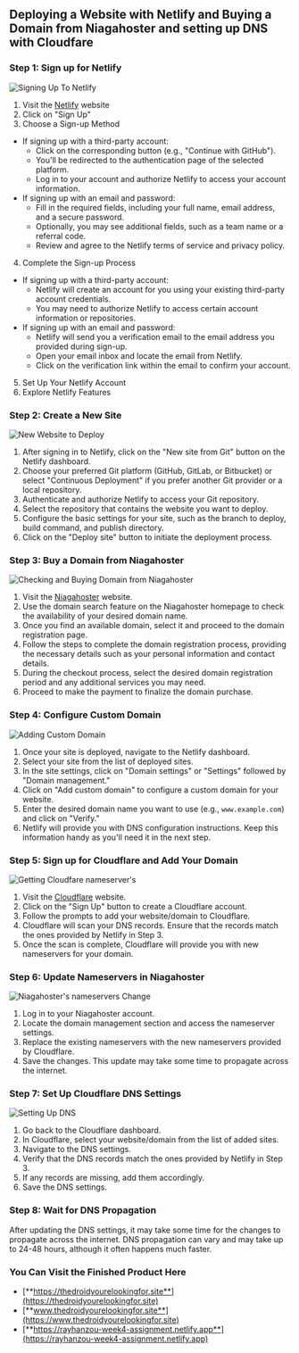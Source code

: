 ## Deploying a Website with Netlify and Buying a Domain from Niagahoster and setting up DNS with Cloudfare

### Step 1: Sign up for Netlify

![Signing Up To Netlify](Assets-Documentation/sign-up-netlify.png)

1. Visit the [Netlify](www.netlify.com) website
2. Click on "Sign Up"
3. Choose a Sign-up Method
- If signing up with a third-party account:
   - Click on the corresponding button (e.g., "Continue with GitHub").
   - You'll be redirected to the authentication page of the selected platform.
   - Log in to your account and authorize Netlify to access your account information.
- If signing up with an email and password:
   - Fill in the required fields, including your full name, email address, and a secure password.
   - Optionally, you may see additional fields, such as a team name or a referral code.
   - Review and agree to the Netlify terms of service and privacy policy.
4. Complete the Sign-up Process
- If signing up with a third-party account:
   - Netlify will create an account for you using your existing third-party account credentials.
   - You may need to authorize Netlify to access certain account information or repositories.
- If signing up with an email and password:
   - Netlify will send you a verification email to the email address you provided during sign-up.
   - Open your email inbox and locate the email from Netlify.
   - Click on the verification link within the email to confirm your account.
5. Set Up Your Netlify Account
6. Explore Netlify Features

### Step 2: Create a New Site

![New Website to Deploy](Assets-Documentation/new-website.png)

1. After signing in to Netlify, click on the "New site from Git" button on the Netlify dashboard.
2. Choose your preferred Git platform (GitHub, GitLab, or Bitbucket) or select "Continuous Deployment" if you prefer another Git provider or a local repository.
3. Authenticate and authorize Netlify to access your Git repository.
4. Select the repository that contains the website you want to deploy.
5. Configure the basic settings for your site, such as the branch to deploy, build command, and publish directory.
6. Click on the "Deploy site" button to initiate the deployment process.

### Step 3: Buy a Domain from Niagahoster

![Checking and Buying Domain from Niagahoster](Assets-Documentation/niagahoster-domain.png)

1. Visit the [Niagahoster](https://www.niagahoster.co.id/) website.
2. Use the domain search feature on the Niagahoster homepage to check the availability of your desired domain name.
3. Once you find an available domain, select it and proceed to the domain registration page.
4. Follow the steps to complete the domain registration process, providing the necessary details such as your personal information and contact details.
5. During the checkout process, select the desired domain registration period and any additional services you may need.
6. Proceed to make the payment to finalize the domain purchase.

### Step 4: Configure Custom Domain

![Adding Custom Domain](Assets-Documentation/add-domain-name.png)

1. Once your site is deployed, navigate to the Netlify dashboard.
2. Select your site from the list of deployed sites.
3. In the site settings, click on "Domain settings" or "Settings" followed by "Domain management."
4. Click on "Add custom domain" to configure a custom domain for your website.
5. Enter the desired domain name you want to use (e.g., `www.example.com`) and click on "Verify."
6. Netlify will provide you with DNS configuration instructions. Keep this information handy as you'll need it in the next step.

### Step 5: Sign up for Cloudflare and Add Your Domain

![Getting Cloudfare nameserver's](Assets-Documentation/cloudfare-nameservers.png)

1. Visit the [Cloudflare](https://www.cloudflare.com/) website.
2. Click on the "Sign Up" button to create a Cloudflare account.
3. Follow the prompts to add your website/domain to Cloudflare.
4. Cloudflare will scan your DNS records. Ensure that the records match the ones provided by Netlify in Step 3.
5. Once the scan is complete, Cloudflare will provide you with new nameservers for your domain.

### Step 6: Update Nameservers in Niagahoster

![Niagahoster's nameservers Change](Assets-Documentation/update-nameservers.png)

1. Log in to your Niagahoster account.
2. Locate the domain management section and access the nameserver settings.
3. Replace the existing nameservers with the new nameservers provided by Cloudflare.
4. Save the changes. This update may take some time to propagate across the internet.

### Step 7: Set Up Cloudflare DNS Settings

![Setting Up DNS](Assets-Documentation/dns-records.png)

1. Go back to the Cloudflare dashboard.
2. In Cloudflare, select your website/domain from the list of added sites.
3. Navigate to the DNS settings.
4. Verify that the DNS records match the ones provided by Netlify in Step 3.
5. If any records are missing, add them accordingly.
6. Save the DNS settings.

### Step 8: Wait for DNS Propagation

After updating the DNS settings, it may take some time for the changes to propagate across the internet. DNS propagation can vary and may take up to 24-48 hours, although it often happens much faster.

### You Can Visit the Finished Product Here
- [**https://thedroidyourelookingfor.site**](https://thedroidyourelookingfor.site)
- [**www.thedroidyourelookingfor.site**](https://www.thedroidyourelookingfor.site)
- [**https://rayhanzou-week4-assignment.netlify.app**](https://rayhanzou-week4-assignment.netlify.app)
